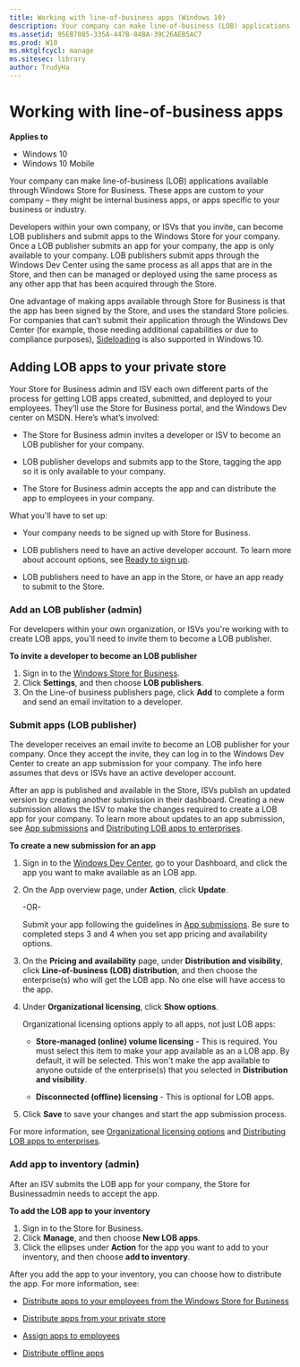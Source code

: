 ```yaml
---
title: Working with line-of-business apps (Windows 10)
description: Your company can make line-of-business (LOB) applications available through Windows Store for Business. These apps are custom to your company – they might be internal business apps, or apps specific to your business or industry.
ms.assetid: 95EB7085-335A-447B-84BA-39C26AEB5AC7
ms.prod: W10
ms.mktglfcycl: manage
ms.sitesec: library
author: TrudyHa
---
```


# Working with line-of-business apps


**Applies to**

-   Windows 10
-   Windows 10 Mobile

Your company can make line-of-business (LOB) applications available through Windows Store for Business. These apps are custom to your company – they might be internal business apps, or apps specific to your business or industry.

Developers within your own company, or ISVs that you invite, can become LOB publishers and submit apps to the Windows Store for your company. Once a LOB publisher submits an app for your company, the app is only available to your company. LOB publishers submit apps through the Windows Dev Center using the same process as all apps that are in the Store, and then can be managed or deployed using the same process as any other app that has been acquired through the Store.

One advantage of making apps available through Store for Business is that the app has been signed by the Store, and uses the standard Store policies. For companies that can’t submit their application through the Windows Dev Center (for example, those needing additional capabilities or due to compliance purposes), [Sideloading](http://go.microsoft.com/fwlink/p/?LinkId=623433) is also supported in Windows 10.

## <a href="" id="adding-lob-apps"></a>Adding LOB apps to your private store


Your Store for Business admin and ISV each own different parts of the process for getting LOB apps created, submitted, and deployed to your employees. They’ll use the Store for Business portal, and the Windows Dev center on MSDN. Here’s what’s involved:

-   The Store for Business admin invites a developer or ISV to become an LOB publisher for your company.

-   LOB publisher develops and submits app to the Store, tagging the app so it is only available to your company.

-   The Store for Business admin accepts the app and can distribute the app to employees in your company.

What you'll have to set up:

-   Your company needs to be signed up with Store for Business.

-   LOB publishers need to have an active developer account. To learn more about account options, see [Ready to sign up](http://go.microsoft.com/fwlink/p/?LinkId=623432).

-   LOB publishers need to have an app in the Store, or have an app ready to submit to the Store.

### <a href="" id="add-lob-publisher"></a>Add an LOB publisher (admin)

For developers within your own organization, or ISVs you're working with to create LOB apps, you'll need to invite them to become a LOB publisher.

**To invite a developer to become an LOB publisher**

1.  Sign in to the [Windows Store for Business]( http://go.microsoft.com/fwlink/p/?LinkId=623531).
2.  Click **Settings**, and then choose **LOB publishers**.
3.  On the Line-of business publishers page, click **Add** to complete a form and send an email invitation to a developer.

### <a href="" id="submit-lob-app"></a>Submit apps (LOB publisher)

The developer receives an email invite to become an LOB publisher for your company. Once they accept the invite, they can log in to the Windows Dev Center to create an app submission for your company. The info here assumes that devs or ISVs have an active developer account.

After an app is published and available in the Store, ISVs publish an updated version by creating another submission in their dashboard. Creating a new submission allows the ISV to make the changes required to create a LOB app for your company. To learn more about updates to an app submission, see [App submissions](http://go.microsoft.com/fwlink/p/?LinkId=623463) and [Distributing LOB apps to enterprises](http://go.microsoft.com/fwlink/p/?LinkId=627543).

**To create a new submission for an app**

1.  Sign in to the [Windows Dev Center](http://go.microsoft.com/fwlink/p/?LinkId=623486), go to your Dashboard, and click the app you want to make available as an LOB app.
2.  On the App overview page, under **Action**, click **Update**.

    -OR-

    Submit your app following the guidelines in [App submissions](http://go.microsoft.com/fwlink/p/?LinkId=623463). Be sure to completed steps 3 and 4 when you set app pricing and availability options.

3.  On the **Pricing and availability** page, under **Distribution and visibility**, click **Line-of-business (LOB) distribution**, and then choose the enterprise(s) who will get the LOB app. No one else will have access to the app.
4.  Under **Organizational licensing**, click **Show options**.

    Organizational licensing options apply to all apps, not just LOB apps:

    -   **Store-managed (online) volume licensing** - This is required. You must select this item to make your app available as an a LOB app. By default, it will be selected. This won't make the app available to anyone outside of the enterprise(s) that you selected in **Distribution and visibility**.

    -   **Disconnected (offline) licensing** - This is optional for LOB apps.

5.  Click **Save** to save your changes and start the app submission process.

For more information, see [Organizational licensing options]( http://go.microsoft.com/fwlink/p/?LinkId=708615) and [Distributing LOB apps to enterprises](http://go.microsoft.com/fwlink/p/?LinkId=627543).

### <a href="" id="add-lob-app-to-inventory"></a>Add app to inventory (admin)

After an ISV submits the LOB app for your company, the Store for Businessadmin needs to accept the app.

**To add the LOB app to your inventory**

1.  Sign in to the Store for Business.
2.  Click **Manage**, and then choose **New LOB apps**.
3.  Click the ellipses under **Action** for the app you want to add to your inventory, and then choose **add to inventory**.

After you add the app to your inventory, you can choose how to distribute the app. For more information, see:

-   [Distribute apps to your employees from the Windows Store for Business](distribute-apps-to-your-employees-windows-store-for-business.md)

-   [Distribute apps from your private store](distribute-apps-from-your-private-store.md)

-   [Assign apps to employees](assign-apps-to-employees.md)

-   [Distribute offline apps](distribute-offline-apps.md)

 

 





